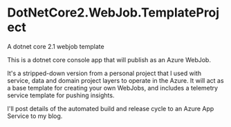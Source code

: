# DotNetCore2.WebJob.TemplateProject
A dotnet core 2.1 webjob template

This is a dotnet core console app that will publish as an Azure WebJob.

It's a stripped-down version from a personal project that I used with service, data and domain project layers to operate in the Azure. It will act as a base template for creating your own WebJobs, and includes a telemetry service template for pushing insights.

I'll post details of the automated build and release cycle to an Azure App Service to my blog.
